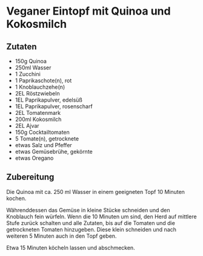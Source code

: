 # Veganer Eintopf mit Quinoa und Kokosmilch

## Zutaten

- 150g Quinoa
- 250ml Wasser
- 1 Zucchini
- 1 Paprikaschote(n), rot
- 1 Knoblauchzehe(n)
- 2EL Röstzwiebeln
- 1EL Paprikapulver, edelsüß
- 1EL Paprikapulver, rosenscharf
- 2EL Tomatenmark
- 200ml Kokosmilch
- 2EL Ajvar
- 150g Cocktailtomaten
- 5 Tomate(n), getrocknete
- etwas Salz und Pfeffer
- etwas Gemüsebrühe, gekörnte
- etwas Oregano

## Zubereitung

Die Quinoa mit ca. 250 ml Wasser in einem geeigneten Topf 10 Minuten kochen.

Währenddessen das Gemüse in kleine Stücke schneiden und den Knoblauch fein würfeln. Wenn die 10 Minuten um sind, den Herd auf mittlere Stufe zurück schalten und alle Zutaten, bis auf die Tomaten und die getrockneten Tomaten hinzugeben. Diese klein schneiden und nach weiteren 5 Minuten auch in den Topf geben.

Etwa 15 Minuten köcheln lassen und abschmecken.
